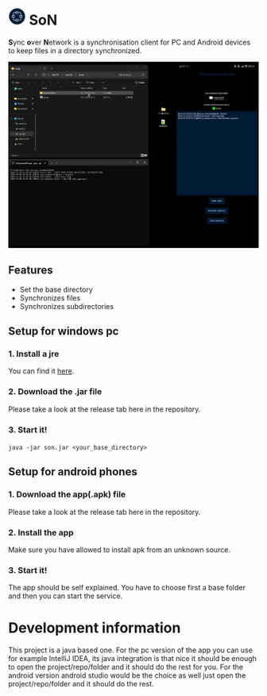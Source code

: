 
# <img src="doc/app_icon.webp" alt="Header Image" width="35" style="display: inline"> SoN

**S**ync **o**ver **N**etwork is a synchronisation client for PC and Android devices to keep files in a directory synchronized.

[![Showcase](doc/showcase-thumbnail.png)](https://youtu.be/eh9CliBSMAk "Showcase")

## Features
- Set the base directory 
- Synchronizes files
- Synchronizes subdirectories


## Setup for windows pc
### 1. Install a jre
You can find it [here](https://www.java.com/de/download/manual.jsp).
### 2. Download the .jar file
Please take a look at the release tab here in the repository.
### 3. Start it!
`java -jar son.jar <your_base_directory>`


## Setup for android phones
### 1. Download the app(.apk) file
Please take a look at the release tab here in the repository.
### 2. Install the app
Make sure you have allowed to install apk from an unknown source.
### 3. Start it!
The app should be self explained. You have to choose first a base folder and then you can start the service.


# Development information
This project is a java based one.
For the pc version of the app you can use for example IntelliJ IDEA, its java integration is that nice it should be enough to open the project/repo/folder and it should do the rest for you.
For the android version android studio would be the choice as well just open the project/repo/folder and it should do the rest.
